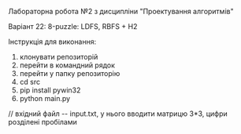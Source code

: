 Лабораторна робота №2 з дисципліни "Проектування алгоритмів"

Варіант 22: 8-puzzle: LDFS, RBFS + H2

Інструкція для виконання:

1. клонувати репозиторій
2. перейти в командний рядок
3. перейти у папку репозиторію
4. сd src
5. pip install pywin32
6. python main.py

// вхідний файл -- input.txt, у нього вводити матрицю 3*3, цифри розділені пробілами